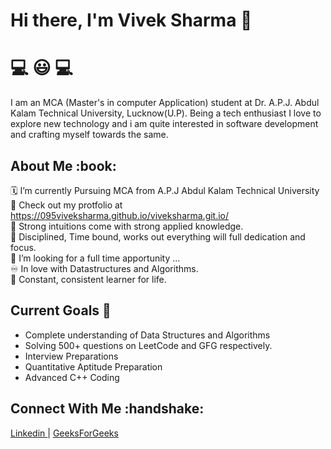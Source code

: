 <h1> Hi there, I'm Vivek Sharma 👋</h1>
<p><h1>💻 😃 💻</h1></p>
I am an MCA (Master's in computer Application) student at Dr. A.P.J. Abdul Kalam Technical University, Lucknow(U.P). Being a tech enthusiast I love to explore new technology and i am quite interested in software development and crafting myself towards the same.

<h2>About Me :book: </h2>

🗓️ I’m currently Pursuing MCA from A.P.J Abdul Kalam Technical University<br>
🌱 Check out my protfolio at https://095viveksharma.github.io/viveksharma.git.io/<br>
🔁 Strong intuitions come with strong applied knowledge. <br>
🤔  Disciplined, Time bound, works out everything will full dedication and focus.<br>
🔭 I’m looking for a full time apportunity ...<br>
♾️ In love with Datastructures and Algorithms.<br>
💯 Constant, consistent learner for life.<br>

<h2> Current Goals 🔭 </h2>

- Complete understanding of Data Structures and Algorithms
- Solving 500+ questions on LeetCode and GFG respectively.
- Interview Preparations
- Quantitative Aptitude Preparation
- Advanced C++ Coding 

<h2>Connect With Me :handshake: </h2>
<p>
  <a href = "https://www.linkedin.com/in/vivek-sharma-7b64a6169/"> Linkedin </a> <span> | </span>
  <a href = "https://auth.geeksforgeeks.org/user/095viveksharma/profile"> GeeksForGeeks </a> 
</p>


